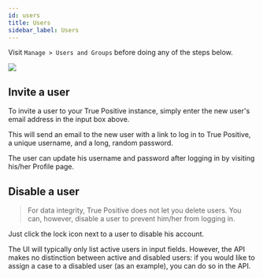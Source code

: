 ```yaml
---
id: users
title: Users
sidebar_label: Users
---
```


Visit `Manage > Users and Groups` before doing any of the steps below.

![](https://storage.googleapis.com/tp_landing_page_videos/manage_page2.png)

## Invite a user

To invite a user to your True Positive instance, simply enter the new user's email address
in the input box above.

This will send an email to the new user with a link to log in to True Positive, a unique username, and a long, random password.

The user can update his username and password after logging in by visiting
his/her Profile page.

## Disable a user

> For data integrity, True Positive does not let you delete users. You can, however, disable a user to prevent him/her from logging in.

Just click the lock icon next to a user to disable his account.

The UI will typically only list active users in input fields. However, the API makes no distinction between active and disabled users: if you would like to assign a case to a disabled user (as an example), you can do so in the API.
